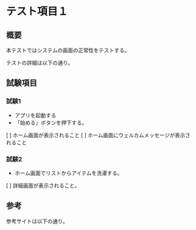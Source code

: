 # テスト項目１

## 概要

本テストではシステムの画面の正常性をテストする。

テストの詳細は以下の通り。

## 試験項目

### 試験1

- アプリを起動する
- 「始める」ボタンを押下する。

[ ] ホーム画面が表示されること
[ ] ホーム画面にウェルカムメッセージが表示されること

### 試験2

- ホーム画面でリストからアイテムを洗濯する。

[ ] 詳細画面が表示されること。

## 参考

参考サイトは以下の通り。